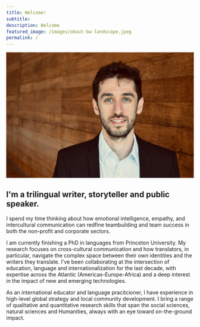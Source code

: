 ```yaml
---
title: Welcome! 
subtitle: 
description: Welcome
featured_image: /images/about-bw-landscape.jpeg
permalink: /
---
```



![](/images/Persia.jpeg) 

## I'm a trilingual writer, storyteller and public speaker. 

I spend my time thinking about how emotional intelligence, empathy, and intercultural communication can redfine teambuilding and team success in both the non-profit and corporate sectors. 

I am currently finishing a PhD in languages from Princeton University. My research focuses on cross-cultural communication and how translators, in particular, navigate the complex space between their own identities and the writers they translate. I've been collaborating at the intersection of education, language and internationalization for the last decade, with expertise across the Atlantic (Americas-Europe-Africa) and a deep interest in the impact of new and emerging technologies. 

As an international educator and language pracitcioner, I have experience in high-level global strategy and local community development. I bring a range of qualitative and quantitative research skills that span the social sciences, natural sciences and Humanities, always with an eye toward on-the-ground impact. 





